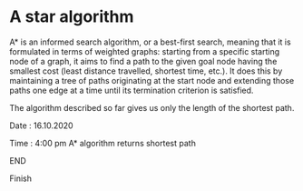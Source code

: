 # A star algorithm

A* is an informed search algorithm, or a best-first search, meaning that it is formulated in terms of weighted graphs: starting from a specific starting node of a graph, it aims to find a path to the given goal node having the smallest cost (least distance travelled, shortest time, etc.). It does this by maintaining a tree of paths originating at the start node and extending those paths one edge at a time until its termination criterion is satisfied.

The algorithm described so far gives us only the length of the shortest path.

Date : 16.10.2020

Time : 4:00 pm
A* algorithm returns shortest path

END

Finish
